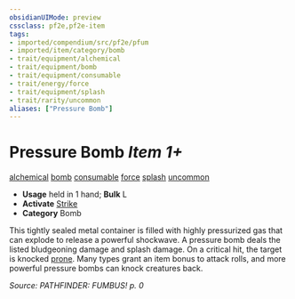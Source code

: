 ```yaml
---
obsidianUIMode: preview
cssclass: pf2e,pf2e-item
tags:
- imported/compendium/src/pf2e/pfum
- imported/item/category/bomb
- trait/equipment/alchemical
- trait/equipment/bomb
- trait/equipment/consumable
- trait/energy/force
- trait/equipment/splash
- trait/rarity/uncommon
aliases: ["Pressure Bomb"]
---
```

# Pressure Bomb *Item 1+*  
[alchemical](alchemical.md)  [bomb](bomb.md)  [consumable](consumable.md)  [force](force.md)  [splash](splash.md)  [uncommon](uncommon.md)  

- **Usage** held in 1 hand; **Bulk** L
- **Activate** [Strike](strike.md)
- **Category** Bomb

This tightly sealed metal container is filled with highly pressurized gas that can explode to release a powerful shockwave. A pressure bomb deals the listed bludgeoning damage and splash damage. On a critical hit, the target is knocked [prone](conditions.md#Prone). Many types grant an item bonus to attack rolls, and more powerful pressure bombs can knock creatures back.

*Source: PATHFINDER: FUMBUS! p. 0*